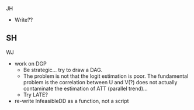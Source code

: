 JH
- Write??

SH
- 

WJ
- work on DGP
	- Be strategic... try to draw a DAG.
	- The problem is not that the logit estimation is poor. The fundamental problem is the correlation between U and V(?) does not actually contaminate the estimation of ATT (parallel trend)...
	- Try LATE?
- re-write InfeasibleDD as a function, not a script